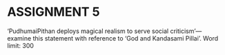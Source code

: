 # ASSIGNMENT 5

‘PudhumaiPithan deploys magical realism to serve social criticism’—examine this statement with reference to ‘God and Kandasami Pillai’. 
Word limit: 300
